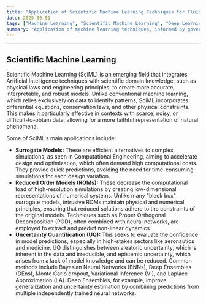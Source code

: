 ```yaml
---
title: "Application of Scientific Machine Learning Techniques for Fluid Dynamics Analysis"
date: 2025-06-01
tags: ["Machine Learning", "Scientific Machine Learning", "Deep Learning", "Scientific Computing", "Fluid Dynamics", "Transport Phenomena"]
summary: "Application of machine learning techniques, informed by governing physical laws, for fluid dynamics analysis."
---
```


--- 

## Scientific Machine Learning

Scientific Machine Learning (SciML) is an emerging field that integrates Artificial Intelligence techniques with scientific domain knowledge, such as physical laws and engineering principles, to create more accurate, interpretable, and robust models. Unlike conventional machine learning, which relies exclusively on data to identify patterns, SciML incorporates differential equations, conservation laws, and other physical constraints. This makes it particularly effective in contexts with scarce, noisy, or difficult-to-obtain data, allowing for a more faithful representation of natural phenomena.

Some of SciML's main applications include:

* **Surrogate Models:** These are efficient alternatives to complex simulations, as seen in Computational Engineering, aiming to accelerate design and optimization, which often demand high computational costs. They provide quick predictions, avoiding the need for time-consuming simulations for each design variation.
* **Reduced Order Models (ROMs):** These decrease the computational load of high-resolution simulations by creating low-dimensional representations of numerical systems. Unlike many "black box" surrogate models, intrusive ROMs maintain physical and numerical principles, ensuring that reduced solutions adhere to the constraints of the original models. Techniques such as Proper Orthogonal Decomposition (POD), often combined with neural networks, are employed to extract and predict non-linear dynamics.
* **Uncertainty Quantification (UQ):** This seeks to evaluate the confidence in model predictions, especially in high-stakes sectors like aeronautics and medicine. UQ distinguishes between aleatoric uncertainty, which is inherent in the data and irreducible, and epistemic uncertainty, which arises from a lack of model knowledge and can be reduced. Common methods include Bayesian Neural Networks (BNNs), Deep Ensembles (DEns), Monte Carlo dropout, Variational Inference (VI), and Laplace Approximation (LA). Deep Ensembles, for example, improve generalization and uncertainty estimation by combining predictions from multiple independently trained neural networks.



